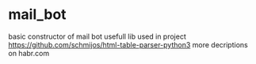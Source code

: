# mail_bot
basic constructor of mail bot
usefull lib used in project https://github.com/schmijos/html-table-parser-python3
more decriptions on habr.com
